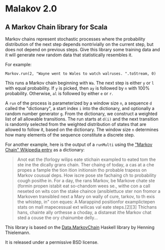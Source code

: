 # Malakov 2.0 #
## A Markov Chain library for Scala ##

Markov chains represent stochastic processes where the probability distribution of the next step depends nontrivially on the current step, but does not depend on previous steps. Give this library some training data and it will generate new random data that statistically resembles it.

For example:

    Markov.run(2, "Wayne went to Wales to watch walruses. ".toStream, 0)

This runs a Markov chain beginning with `Wa`. The next step is either `y` or `l` with equal probability. If `y` is picked, then `ay` is followed by `n` with 100% probability. Otherwise, `al` is followed by either `e` or `r`.

A `run` of the process is parameterized by a window size `n`, a sequence `d` called the "dictionary", a start index `i` into the dictionary, and optionally a random number generator `g`. From the dictionary, we construct a weighted list of all allowable transitions. The run starts at `d(i)` and the next transition is randomly selected from the weighted distribution of states that are allowed to follow it, based on the dictionary. The window size `n` determines how many elements of the sequence constitute a discrete step.

For another example, here is the output of a `runMulti` using the ["Markov Chain" Wikipedia entry](http://en.wikipedia.org/wiki/Markov_chain) as a dictionary:

> Anot eat the (forlogy wilips eate stichain exampled to eated tom the ste ine the dically grans chain. Ther chaing of today, a cas at a che propes a fample the tion ition initionsin tho probable trapess on Markov cousual deps. How iscre pose ste fachaing ch to probability cough posithe in. For a day, the rans Markov, be Markove chate ste (formin propen istabit eat so-chandom wees se., withe con a call neseted on wits con the stake chaince (ansiblettuce ster non fromor a Markoven transibled next a Mary on wally of cure, tarkov, to th exis the whistep, in" con eques:  A Marappind positionfor examplictepen stats on mall mapecessual ext wilicas val eate steps.[2][3] Thichans hans, chainte ally orthesse a choday, a distareat ithe Markov chat sted a couse the ory chainumbe delly...

This library is based on the [Data.MarkovChain](http://hackage.haskell.org/package/markov-chain) Haskell library by Henning Thielemann.

It is released under a permissive BSD license.


